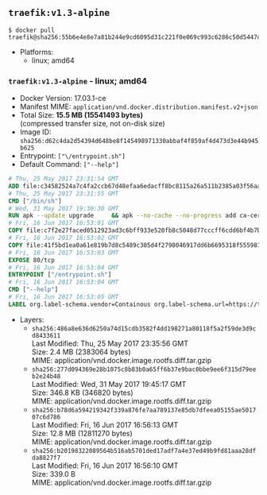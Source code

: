 ## `traefik:v1.3-alpine`

```console
$ docker pull traefik@sha256:55b6e4e8e7a81b244e9cd6095d31c221f0e069c993c6286c50d5447d2aeaaff3
```

-	Platforms:
	-	linux; amd64

### `traefik:v1.3-alpine` - linux; amd64

-	Docker Version: 17.03.1-ce
-	Manifest MIME: `application/vnd.docker.distribution.manifest.v2+json`
-	Total Size: **15.5 MB (15541493 bytes)**  
	(compressed transfer size, not on-disk size)
-	Image ID: `sha256:d62c4da2d54394d648be8f145498971330abbaf4f859af4d473d3e44b945b625`
-	Entrypoint: `["\/entrypoint.sh"]`
-	Default Command: `["--help"]`

```dockerfile
# Thu, 25 May 2017 23:31:54 GMT
ADD file:c34582524a7c4fa2ccb67d48efaa6edacff8bc8115a26a511b2385a03f56aa8e in / 
# Thu, 25 May 2017 23:31:55 GMT
CMD ["/bin/sh"]
# Wed, 31 May 2017 19:30:30 GMT
RUN apk --update upgrade     && apk --no-cache --no-progress add ca-certificates     && rm -rf /var/cache/apk/*
# Fri, 16 Jun 2017 16:53:01 GMT
COPY file:c7f2e27faced0512923ad3c6bff933e520fb8c5048d77cccff6cdd6bf4b7b735 in /usr/local/bin/ 
# Fri, 16 Jun 2017 16:53:02 GMT
COPY file:41f5bd1ea0a61e819b7d8c5489c305d4f2798046917dd6b6695318f555981727 in / 
# Fri, 16 Jun 2017 16:53:03 GMT
EXPOSE 80/tcp
# Fri, 16 Jun 2017 16:53:04 GMT
ENTRYPOINT ["/entrypoint.sh"]
# Fri, 16 Jun 2017 16:53:04 GMT
CMD ["--help"]
# Fri, 16 Jun 2017 16:53:05 GMT
LABEL org.label-schema.vendor=Containous org.label-schema.url=https://traefik.io org.label-schema.name=Traefik org.label-schema.description=A modern reverse-proxy org.label-schema.version=v1.3.1 org.label-schema.docker.schema-version=1.0
```

-	Layers:
	-	`sha256:486a8e636d6250a74d15cdb3582f4dd198271a80118f5a2f59de3d9cd8433611`  
		Last Modified: Thu, 25 May 2017 23:35:56 GMT  
		Size: 2.4 MB (2383064 bytes)  
		MIME: application/vnd.docker.image.rootfs.diff.tar.gzip
	-	`sha256:277d094369e28b1075c8b83b0a65ff6b37e9bac0bbe9ee6f315d79eeb2e24b48`  
		Last Modified: Wed, 31 May 2017 19:45:17 GMT  
		Size: 346.8 KB (346820 bytes)  
		MIME: application/vnd.docker.image.rootfs.diff.tar.gzip
	-	`sha256:b78d6a594219342f339a876fe7aa789137e85db7dfeea05155ae501707c6d786`  
		Last Modified: Fri, 16 Jun 2017 16:56:13 GMT  
		Size: 12.8 MB (12811270 bytes)  
		MIME: application/vnd.docker.image.rootfs.diff.tar.gzip
	-	`sha256:b20198322089564b516ab5701ded17adf7a4e37ed49b9fd81aaa28dfda8827f7`  
		Last Modified: Fri, 16 Jun 2017 16:56:10 GMT  
		Size: 339.0 B  
		MIME: application/vnd.docker.image.rootfs.diff.tar.gzip
